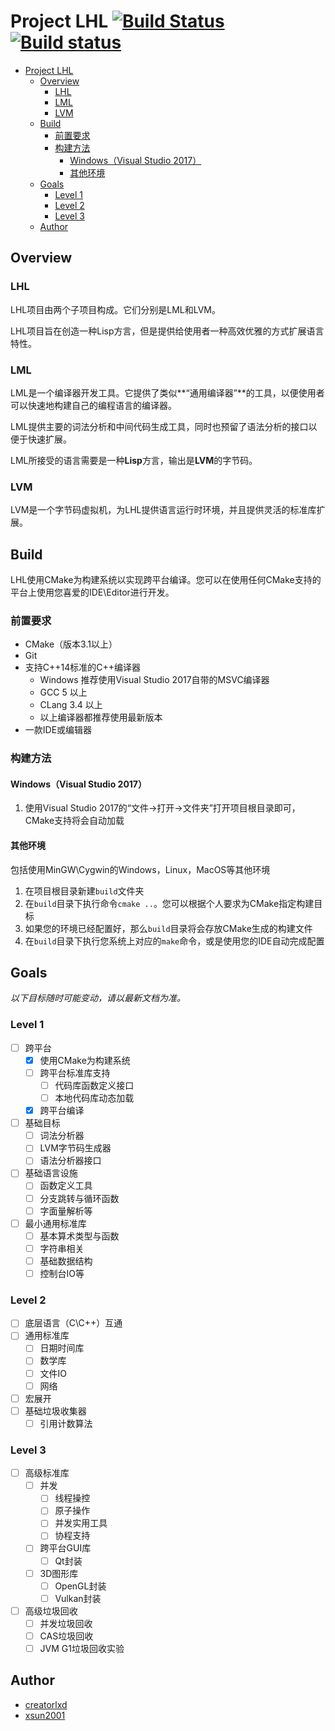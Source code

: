 # Project LHL [![Build Status](https://travis-ci.org/ChinaCreators/LHL.svg?branch=master)](https://travis-ci.org/ChinaCreators/LHL) [![Build status](https://ci.appveyor.com/api/projects/status/t401c73375kssesx?svg=true)](https://ci.appveyor.com/project/xsun2001/lhl)

<!-- TOC -->

- [Project LHL](#project-lhl)
    - [Overview](#overview)
        - [LHL](#lhl)
        - [LML](#lml)
        - [LVM](#lvm)
    - [Build](#build)
        - [前置要求](#前置要求)
        - [构建方法](#构建方法)
            - [Windows（Visual Studio 2017）](#windowsvisual-studio-2017)
            - [其他环境](#其他环境)
    - [Goals](#goals)
        - [Level 1](#level-1)
        - [Level 2](#level-2)
        - [Level 3](#level-3)
    - [Author](#author)

<!-- /TOC -->

## Overview

### LHL

LHL项目由两个子项目构成。它们分别是LML和LVM。

LHL项目旨在创造一种Lisp方言，但是提供给使用者一种高效优雅的方式扩展语言特性。

### LML

LML是一个编译器开发工具。它提供了类似**“通用编译器”**的工具，以便使用者可以快速地构建自己的编程语言的编译器。

LML提供主要的词法分析和中间代码生成工具，同时也预留了语法分析的接口以便于快速扩展。

LML所接受的语言需要是一种**Lisp**方言，输出是**LVM**的字节码。

### LVM

LVM是一个字节码虚拟机，为LHL提供语言运行时环境，并且提供灵活的标准库扩展。

## Build

LHL使用CMake为构建系统以实现跨平台编译。您可以在使用任何CMake支持的平台上使用您喜爱的IDE\Editor进行开发。

### 前置要求

- CMake（版本3.1以上）
- Git
- 支持C++14标准的C++编译器
  - Windows 推荐使用Visual Studio 2017自带的MSVC编译器
  - GCC 5 以上
  - CLang 3.4 以上
  - 以上编译器都推荐使用最新版本
- 一款IDE或编辑器

### 构建方法

#### Windows（Visual Studio 2017）

1. 使用Visual Studio 2017的“文件->打开->文件夹”打开项目根目录即可，CMake支持将会自动加载

#### 其他环境

包括使用MinGW\Cygwin的Windows，Linux，MacOS等其他环境

1. 在项目根目录新建`build`文件夹
2. 在`build`目录下执行命令`cmake ..`。您可以根据个人要求为CMake指定构建目标
3. 如果您的环境已经配置好，那么`build`目录将会存放CMake生成的构建文件
4. 在`build`目录下执行您系统上对应的`make`命令，或是使用您的IDE自动完成配置

## Goals

_以下目标随时可能变动，请以最新文档为准。_

### Level 1

- [ ] 跨平台
  - [x] 使用CMake为构建系统
  - [ ] 跨平台标准库支持
    - [ ] 代码库函数定义接口
    - [ ] 本地代码库动态加载
  - [x] 跨平台编译
- [ ] 基础目标
  - [ ] 词法分析器
  - [ ] LVM字节码生成器
  - [ ] 语法分析器接口
- [ ] 基础语言设施
  - [ ] 函数定义工具
  - [ ] 分支跳转与循环函数
  - [ ] 字面量解析等
- [ ] 最小通用标准库
  - [ ] 基本算术类型与函数
  - [ ] 字符串相关
  - [ ] 基础数据结构
  - [ ] 控制台IO等

### Level 2

- [ ] 底层语言（C\C++）互通
- [ ] 通用标准库
  - [ ] 日期时间库
  - [ ] 数学库
  - [ ] 文件IO
  - [ ] 网络
- [ ] 宏展开
- [ ] 基础垃圾收集器
  - [ ] 引用计数算法

### Level 3

- [ ] 高级标准库
  - [ ] 并发
    - [ ] 线程操控
    - [ ] 原子操作
    - [ ] 并发实用工具
    - [ ] 协程支持
  - [ ] 跨平台GUI库
    - [ ] Qt封装
  - [ ] 3D图形库
    - [ ] OpenGL封装
    - [ ] Vulkan封装
- [ ] 高级垃圾回收
  - [ ] 并发垃圾回收
  - [ ] CAS垃圾回收
  - [ ] JVM G1垃圾回收实验

## Author

- [creatorlxd](https://github.com/creatorlxd)
- [xsun2001](https://github.com/xsun2001)
